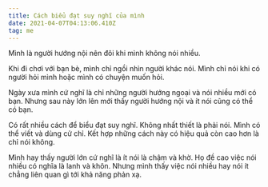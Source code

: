 ```yaml
---
title: Cách biểu đạt suy nghĩ của mình
date: 2021-04-07T04:13:06.410Z
tag: me
---
```

Mình là người hướng nội nên đôi khi mình không nói nhiều.

Khi đi chơi với bạn bè, mình chỉ ngồi nhìn người khác nói. Mình chỉ nói khi có người hỏi mình hoặc mình có chuyện muốn hỏi. 

Ngày xưa mình cứ nghĩ là chỉ những người hướng ngoại và nói nhiều mới có bạn. Nhưng sau này lớn lên mới thấy người hướng nội và ít nói cũng có thể có bạn. 

Có rất nhiều cách để biểu đạt suy nghĩ. Không nhất thiết là phải nói. Mình có thể viết và dùng cử chỉ. Kết hợp những cách này có hiệu quả còn cao hơn là chỉ nói không.

Mình hay thấy người lớn cứ nghĩ là ít nói là chậm và khờ. Họ đề cao việc nói nhiều có nghĩa là lanh và khôn. Nhưng mình thấy việc nói nhiều hay nói ít chẳng liên quan gì tới khả năng phản xạ.